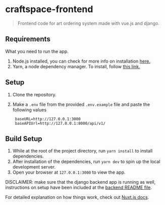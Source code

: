 # craftspace-frontend

> Frontend code for art ordering system made with vue.js and django.

## Requirements

What you need to run the app.

1. Node.js installed, you can check for more info  on installation [here.](https://phoenixnap.com/kb/install-node-js-npm-on-windows)
2. Yarn, a node dependency manager. To install, follow [this link.](https://classic.yarnpkg.com/en/docs/install/#windows-stable)

## Setup

1. Clone the repository.
2. Make a `.env` file from the provided `.env.example` file
and paste the following values

        baseURL=http://127.0.0.1:3000
        baseAPIUrl=http://127.0.0.1:8000/api/v1/

## Build Setup

1. While at the root of the project directory, run `yarn install` to install dependencies.
2. After installation of the dependencies, run `yarn dev` to spin up the local development server.
3. Open your browser at `127.0.0.1:3000` to view the app.

  DISCLAIMER: make sure that the django backend app is running as well, instructions on setup have been included at the [backend README file](https://github.com/tngeene/craftspace-backend).

For detailed explanation on how things work, check out [Nuxt.js docs](https://nuxtjs.org).
